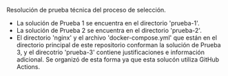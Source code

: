 Resolución de prueba técnica del proceso de selección.

-	La solución de Prueba 1 se encuentra en el directorio 'prueba-1'.
-	La solución de Prueba 2 se encuentra en el directorio 'prueba-2'.
-	El directorio 'nginx' y el archivo 'docker-compose.yml' que están en el directorio principal de este repositorio conforman la solución de Prueba 3, y el direcotrio 'prueba-3' contiene justificaciones e información adicional. Se organizó de esta forma ya que esta solucón utiliza GitHub Actions.
